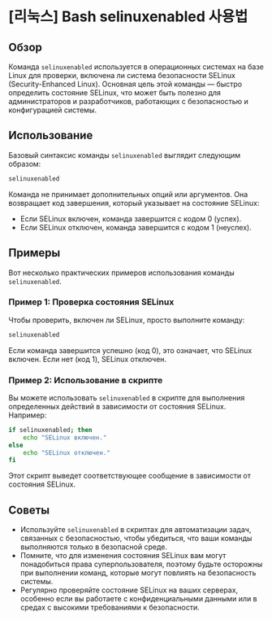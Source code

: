 # [리눅스] Bash selinuxenabled 사용법

## Обзор
Команда `selinuxenabled` используется в операционных системах на базе Linux для проверки, включена ли система безопасности SELinux (Security-Enhanced Linux). Основная цель этой команды — быстро определить состояние SELinux, что может быть полезно для администраторов и разработчиков, работающих с безопасностью и конфигурацией системы.

## Использование
Базовый синтаксис команды `selinuxenabled` выглядит следующим образом:

```bash
selinuxenabled
```

Команда не принимает дополнительных опций или аргументов. Она возвращает код завершения, который указывает на состояние SELinux:

- Если SELinux включен, команда завершится с кодом 0 (успех).
- Если SELinux отключен, команда завершится с кодом 1 (неуспех).

## Примеры
Вот несколько практических примеров использования команды `selinuxenabled`.

### Пример 1: Проверка состояния SELinux
Чтобы проверить, включен ли SELinux, просто выполните команду:

```bash
selinuxenabled
```

Если команда завершится успешно (код 0), это означает, что SELinux включен. Если нет (код 1), SELinux отключен.

### Пример 2: Использование в скрипте
Вы можете использовать `selinuxenabled` в скрипте для выполнения определенных действий в зависимости от состояния SELinux. Например:

```bash
if selinuxenabled; then
    echo "SELinux включен."
else
    echo "SELinux отключен."
fi
```

Этот скрипт выведет соответствующее сообщение в зависимости от состояния SELinux.

## Советы
- Используйте `selinuxenabled` в скриптах для автоматизации задач, связанных с безопасностью, чтобы убедиться, что ваши команды выполняются только в безопасной среде.
- Помните, что для изменения состояния SELinux вам могут понадобиться права суперпользователя, поэтому будьте осторожны при выполнении команд, которые могут повлиять на безопасность системы.
- Регулярно проверяйте состояние SELinux на ваших серверах, особенно если вы работаете с конфиденциальными данными или в средах с высокими требованиями к безопасности.